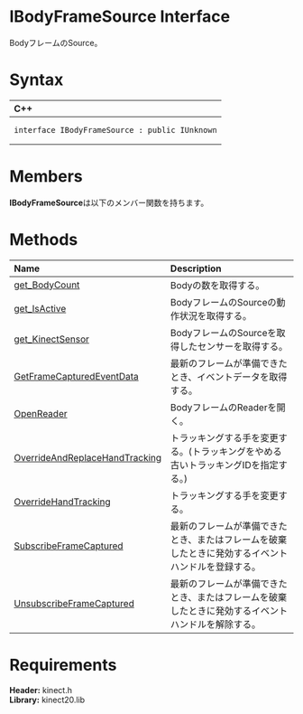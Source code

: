 IBodyFrameSource Interface  
==========================  

BodyフレームのSource。 <span id="syntaxSection"></span>

Syntax  
======  

<table>
<colgroup>
<col width="100%" />
</colgroup>
<thead>
<tr class="header">
<th align="left">C++</th>
</tr>
</thead>
<tbody>
<tr class="odd">
<td align="left"><pre><code>interface IBodyFrameSource : public IUnknown</code></pre></td>
</tr>
</tbody>
</table>

<span id="classMembersSection"></span>

Members  
=======  

**IBodyFrameSource**は以下のメンバー関数を持ちます。  

<span id="publicmethodsSection"></span>

Methods  
=======  

<table>
<colgroup>
<col width="30%" />
<col width="60%" />
</colgroup>
<thead>
<tr class="header">
<th align="left">Name</th>
<th align="left">Description</th>
</tr>
</thead>
<tbody>
<tr class="odd">
<td align="left"><a href="IBodyFrameSource_Interface/Methods/get_BodyCount_Method.md">get_BodyCount</a></td>
<td align="left">Bodyの数を取得する。</td>
</tr>
<tr class="even">
<td align="left"><a href="IBodyFrameSource_Interface/Methods/get_IsActive_Method.md">get_IsActive</a></td>
<td align="left">BodyフレームのSourceの動作状況を取得する。</td>
</tr>
<tr class="odd">
<td align="left"><a href="IBodyFrameSource_Interface/Methods/get_KinectSensor_Method.md">get_KinectSensor</a></td>
<td align="left">BodyフレームのSourceを取得したセンサーを取得する。</td>
</tr>
<tr class="even">
<td align="left"><a href="IBodyFrameSource_Interface/Methods/GetFrameCapturedEventData.md">GetFrameCapturedEventData</a></td>
<td align="left">最新のフレームが準備できたとき、イベントデータを取得する。</td>
</tr>
<tr class="odd">
<td align="left"><a href="IBodyFrameSource_Interface/Methods/OpenReader_Method.md">OpenReader</a></td>
<td align="left">BodyフレームのReaderを開く。</td>
</tr>
<tr class="even">
<td align="left"><a href="IBodyFrameSource_Interface/Methods/OverrideAndReplaceHandTrac.md">OverrideAndReplaceHandTracking</a></td>
<td align="left">トラッキングする手を変更する。(トラッキングをやめる古いトラッキングIDを指定する。)</td>
</tr>
<tr class="odd">
<td align="left"><a href="IBodyFrameSource_Interface/Methods/OverrideHandTracking_Method.md">OverrideHandTracking</a></td>
<td align="left">トラッキングする手を変更する。</td>
</tr>
<tr class="even">
<td align="left"><a href="IBodyFrameSource_Interface/Methods/SubscribeFrameCaptured.md">SubscribeFrameCaptured</a></td>
<td align="left">最新のフレームが準備できたとき、またはフレームを破棄したときに発効するイベントハンドルを登録する。</td>
</tr>
<tr class="odd">
<td align="left"><a href="IBodyFrameSource_Interface/Methods/UnsubscribeFrameCaptured.md">UnsubscribeFrameCaptured</a></td>
<td align="left">最新のフレームが準備できたとき、またはフレームを破棄したときに発効するイベントハンドルを解除する。</td>
</tr>
</tbody>
</table>

<span id="requirements"></span>

Requirements  
============  

**Header:** kinect.h  
**Library:** kinect20.lib  



<!--Please do not edit the data in the comment block below.-->
<!--
TOCTitle : IBodyFrameSource Interface
RLTitle : IBodyFrameSource Interface
KeywordK : IBodyFrameSource interface, about
HelpPriority : 2
TopicType : apiref
KeywordF : IBodyFrameSource
KeywordF : Microsoft.Kinect.kinect.IBodyFrameSource
KeywordA : T:Microsoft.Kinect.kinect.IBodyFrameSource
AssetID : T:Microsoft.Kinect.kinect.IBodyFrameSource
Locale : en-us
CommunityContent : 1
APIType : Managed
APILocation : 
APIName : Microsoft.Kinect.kinect.IBodyFrameSource
TargetOS : Windows
TopicType : kbSyntax
DevLang : C++
DocSet : K4Wv2
ProjType : K4Wv2Proj
Technology : Kinect for Windows
Product : Kinect for Windows SDK v2
productversion : 20
-->
